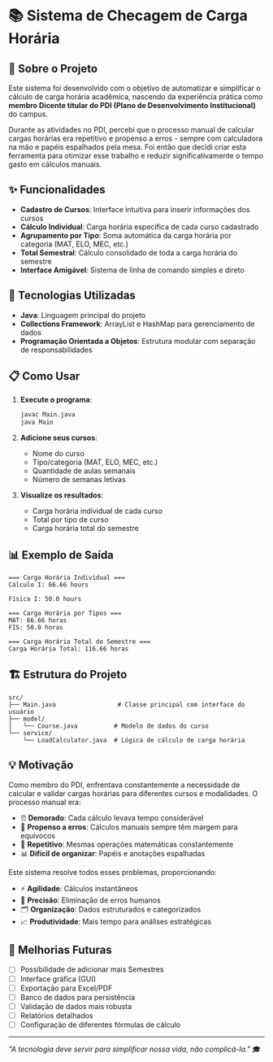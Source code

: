 # 📚 Sistema de Checagem de Carga Horária

## 🎯 Sobre o Projeto

Este sistema foi desenvolvido com o objetivo de automatizar e simplificar o cálculo de carga horária acadêmica, nascendo da experiência prática como **membro Dicente titular do PDI (Plano de Desenvolvimento Institucional)** do campus.

Durante as atividades no PDI, percebi que o processo manual de calcular cargas horárias era repetitivo e propenso a erros - sempre com calculadora na mão e papéis espalhados pela mesa. Foi então que decidi criar esta ferramenta para otimizar esse trabalho e reduzir significativamente o tempo gasto em cálculos manuais.

## ✨ Funcionalidades

- **Cadastro de Cursos**: Interface intuitiva para inserir informações dos cursos
- **Cálculo Individual**: Carga horária específica de cada curso cadastrado
- **Agrupamento por Tipo**: Soma automática da carga horária por categoria (MAT, ELO, MEC, etc.)
- **Total Semestral**: Cálculo consolidado de toda a carga horária do semestre
- **Interface Amigável**: Sistema de linha de comando simples e direto

## 🔧 Tecnologias Utilizadas

- **Java**: Linguagem principal do projeto
- **Collections Framework**: ArrayList e HashMap para gerenciamento de dados
- **Programação Orientada a Objetos**: Estrutura modular com separação de responsabilidades

## 📋 Como Usar

1. **Execute o programa**:
   ```bash
   javac Main.java
   java Main
   ```

2. **Adicione seus cursos**:
   - Nome do curso
   - Tipo/categoria (MAT, ELO, MEC, etc.)
   - Quantidade de aulas semanais
   - Número de semanas letivas

3. **Visualize os resultados**:
   - Carga horária individual de cada curso
   - Total por tipo de curso
   - Carga horária total do semestre

## 📊 Exemplo de Saída

```
=== Carga Horária Individual ===
Cálculo I: 66.66 hours

Física I: 50.0 hours

=== Carga Horária por Tipos ===
MAT: 66.66 horas
FIS: 50.0 horas

=== Carga Horária Total do Semestre ===
Carga Horária Total: 116.66 horas
```

## 🏗️ Estrutura do Projeto

```
src/
├── Main.java                 # Classe principal com interface do usuário
├── model/
│   └── Course.java          # Modelo de dados do curso
└── service/
    └── LoadCalculator.java  # Lógica de cálculo de carga horária
```

## 💡 Motivação

Como membro do PDI, enfrentava constantemente a necessidade de calcular e validar cargas horárias para diferentes cursos e modalidades. O processo manual era:

- ⏰ **Demorado**: Cada cálculo levava tempo considerável
- 📝 **Propenso a erros**: Cálculos manuais sempre têm margem para equívocos  
- 🔄 **Repetitivo**: Mesmas operações matemáticas constantemente
- 📊 **Difícil de organizar**: Papéis e anotações espalhadas

Este sistema resolve todos esses problemas, proporcionando:

- ⚡ **Agilidade**: Cálculos instantâneos
- 🎯 **Precisão**: Eliminação de erros humanos
- 🗂️ **Organização**: Dados estruturados e categorizados
- 📈 **Produtividade**: Mais tempo para análises estratégicas

## 🚀 Melhorias Futuras

- [ ] Possibilidade de adicionar mais Semestres
- [ ] Interface gráfica (GUI)
- [ ] Exportação para Excel/PDF
- [ ] Banco de dados para persistência
- [ ] Validação de dados mais robusta
- [ ] Relatórios detalhados
- [ ] Configuração de diferentes fórmulas de cálculo

---

*"A tecnologia deve servir para simplificar nossa vida, não complicá-la."* 🎓
